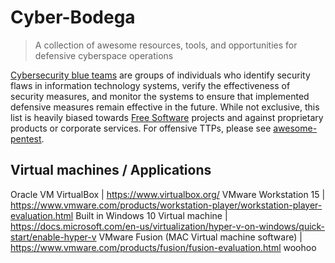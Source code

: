 # Cyber-Bodega

>A collection of awesome resources, tools, and opportunities for defensive cyberspace operations

[Cybersecurity blue teams](https://en.wikipedia.org/wiki/Blue_team_(computer_security)) are groups of individuals who identify security flaws in information technology systems, verify the effectiveness of security measures, and monitor the systems to ensure that implemented defensive measures remain effective in the future. While not exclusive, this list is heavily biased towards [Free Software](https://www.gnu.org/philosophy/free-sw.html) projects and against proprietary products or corporate services. For offensive TTPs, please see [awesome-pentest](https://github.com/fabacab/awesome-pentest).


## Virtual machines / Applications
  Oracle VM VirtualBox | https://www.virtualbox.org/ 
  VMware Workstation 15 | https://www.vmware.com/products/workstation-player/workstation-player-evaluation.html
  Built in Windows 10 Virtual machine |  https://docs.microsoft.com/en-us/virtualization/hyper-v-on-windows/quick-start/enable-hyper-v
  VMware Fusion (MAC Virtual machine software) | https://www.vmware.com/products/fusion/fusion-evaluation.html
woohoo
